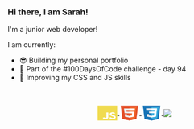 ### Hi there, I am Sarah!
<!-- <img align="right" height="150" src="https://cdn.discordapp.com/attachments/948384722428514334/960286403919482981/unknown.png"> -->
I'm a junior web developer!

I am currently:
- 😎 Building my personal portfolio
- 💪 Part of the #100DaysOfCode challenge - day 94
- 🎉 Improving my CSS and JS skills

<!-- ## -->

<br>
<div align="center">
  <a href="#">
<!--   <img height="160em" src="https://github-readme-stats.vercel.app/api?username=Helcony&show_icons=true&theme=dracula&include_all_commits=true&count_private=true"/>
  <img height="160em" src="https://github-readme-stats.vercel.app/api/top-langs/?username=Helcony&layout=compact&langs_count=7&theme=dracula"/> -->
<!--   <img height="400" src="https://wakatime.com/share/@d3a354e7-d60d-4ccb-82d6-b30e236bacf0/411ba547-5a64-4edb-ae1b-b514fc4ea0a4.svg"><img> -->
</div>
   <br>
<div align="center">
   <img align="center" height="30" width="40" src="https://raw.githubusercontent.com/devicons/devicon/master/icons/javascript/javascript-plain.svg">
<!--    <img align="center" height="30" width="40" src="https://cdn.jsdelivr.net/gh/devicons/devicon/icons/nodejs/nodejs-original.svg"> -->
   <img align="center" height="30" width="40" src="https://raw.githubusercontent.com/devicons/devicon/master/icons/html5/html5-original.svg">
   <img align="center" height="30" width="40" src="https://raw.githubusercontent.com/devicons/devicon/master/icons/css3/css3-original.svg">
   <img align="center" height="30" src="https://cdn.jsdelivr.net/gh/devicons/devicon/icons/bootstrap/bootstrap-original.svg">
</div>
</div>
